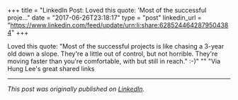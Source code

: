 +++
title = "LinkedIn Post: Loved this quote: 'Most of the successful proje..."
date = "2017-06-26T23:18:17"
type = "post"
linkedin_url = "https://www.linkedin.com/feed/update/urn:li:share:6285244642879504384"
+++

Loved this quote: "Most of the successful projects is like chasing a 3-year old down a slope. They're a little out of control, but not horrible. They're moving faster than you're comfortable, with but still in reach." :-)"
""
"Via Hung Lee's great shared links

---

*This post was originally published on [LinkedIn](https://www.linkedin.com/in/adrianmoreno/recent-activity/all/).*